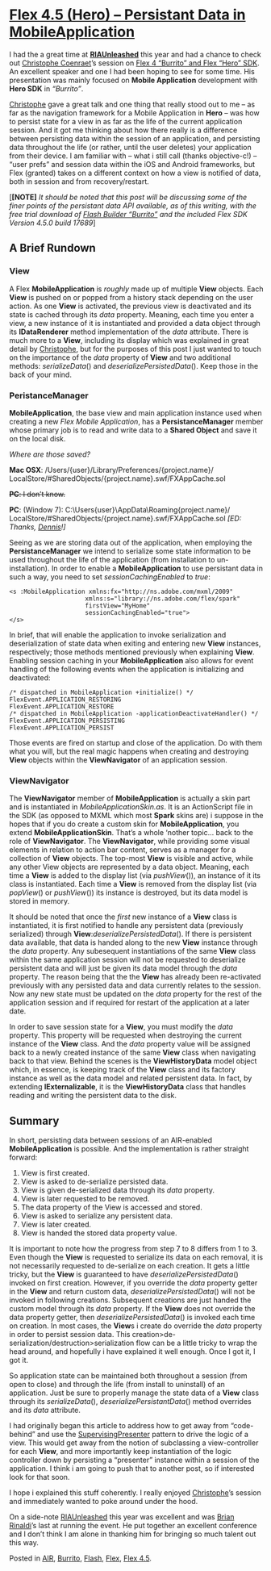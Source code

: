 # [Flex 4.5 (Hero) – Persistant Data in MobileApplication](http://custardbelly.com/blog/2010/11/15/flex-hero-persistant-data-in-mobileapplication/)

I had the a great time at [**RIAUnleashed**](http://riaunleashed.com/) this year and had a chance to check out [Christophe Coenraet](http://coenraets.org/)’s session on [Flex 4 “Burrito” and Flex “Hero” SDK](http://labs.adobe.com/technologies/flashbuilder_burrito/). An excellent speaker and one I had been hoping to see for some time. His presentation was mainly focused on **Mobile Application** development with **Hero SDK** in _“Burrito”_.

[Christophe](http://coenraets.org/) gave a great talk and one thing that really stood out to me – as far as the navigation framework for a Mobile Application in **Hero** – was how to persist state for a view in as far as the life of the current application session. And it got me thinking about how there really is a difference between persisting data within the session of an application, and persisting data throughout the life (or rather, until the user deletes) your application from their device. I am familiar with – what i still call (thanks objective-c!) – “user prefs” and session data within the iOS and Android frameworks, but Flex (granted) takes on a different context on how a view is notified of data, both in session and from recovery/restart.

[**[NOTE]** _It should be noted that this post will be discussing some of the finer points of the persistant data API available, as of this writing, with the free trial download of [Flash Builder “Burrito”](http://labs.adobe.com/technologies/flashbuilder_burrito/) and the included Flex SDK Version 4.5.0 build 17689_]

## A Brief Rundown

### View

A Flex **MobileApplication** is *roughly* made up of multiple **View** objects. Each **View** is pushed on or popped from a history stack depending on the user action. As one **View** is activated, the previous view is deactivated and its state is cached through its _data_ property. Meaning, each time you enter a view, a new instance of it is instantiated and provided a data object through its **IDataRenderer** method implementation of the _data_ attribute. There is much more to a **View**, including its display which was explained in great detail by [Christophe](http://coenraets.org), but for the purposes of this post I just wanted to touch on the importance of the _data_ property of **View** and two additional methods: _serializeData_() and _deserializePersistedData_(). Keep those in the back of your mind.

### PeristanceManager

**MobileApplication**, the base view and main application instance used when creating a new _Flex Mobile Application_, has a **PersistanceManager** member whose primary job is to read and write data to a **Shared Object** and save it on the local disk.

_Where are those saved?_

**Mac OSX**: /Users/{user}/Library/Preferences/{project.name}/  
LocalStore/#SharedObjects/{project.name}.swf/FXAppCache.sol

<del>**PC**: I don’t know.</del>

**PC**: (Window 7): C:\Users\{user}\AppData\Roaming\{project.name}/  
LocalStore/#SharedObjects/{project.name}.swf/FXAppCache.sol _[ED: Thanks, [Dennis](http://www.gread.net/devdesign/)!]_

Seeing as we are storing data out of the application, when employing the **PersistanceManager** we intend to serialize some state information to be used throughout the life of the application (from installation to un-installation). In order to enable a **MobileApplication** to use persistant data in such a way, you need to set _sessionCachingEnabled_ to _true_:
    
    <s :MobileApplication xmlns:fx="http://ns.adobe.com/mxml/2009" 
    					 xmlns:s="library://ns.adobe.com/flex/spark" 
    					 firstView="MyHome" 
    					 sessionCachingEnabled="true">
    </s>

In brief, that will enable the application to invoke serialization and deserialization of state data when exiting and entering new **View** instances, respectively; those methods mentioned previously when explaining **View**. Enabling session caching in your **MobileApplication** also allows for event handling of the following events when the application is initializing and deactivated:
    
    /* dispatched in MobileApplication +initialize() */
    FlexEvent.APPLICATION_RESTORING
    FlexEvent.APPLICATION_RESTORE
    /* dispatched in MobileApplication -applicationDeactivateHandler() */
    FlexEvent.APPLICATION_PERSISTING
    FlexEvent.APPLICATION_PERSIST

Those events are fired on startup and close of the application. Do with them what you will, but the real magic happens when creating and destroying **View** objects within the **ViewNavigator** of an application session.

### ViewNavigator

The **ViewNavigator** member of **MobileApplication** is actually a skin part and is instantiated in _MobileApplicationSkin.as_. It is an ActionScript file in the SDK (as opposed to MXML which most **Spark** skins are) i suppose in the hopes that if you do create a custom skin for **MobileApplication**, you extend **MobileApplicationSkin**. That’s a whole ‘nother topic… back to the role of **ViewNavigator**. The **ViewNavigator**, while providing some visual elements in relation to action bar content, serves as a manager for a collection of **View** objects. The top-most **View** is visible and active, while any other View objects are represented by a data object. Meaning, each time a **View** is added to the display list (via _pushView_()), an instance of it its class is instantiated. Each time a **View** is removed from the display list (via _popView_() or _pushView_()) its instance is destroyed, but its data model is stored in memory.

It should be noted that once the *first* new instance of a **View** class is instantiated, it is first notified to handle any persistent data (previously serialized) through **View**:_deserializePersistedData_(). If there is persistent data available, that data is handed along to the new **View** instance through the _data_ property. Any subesequent instantiations of the same **View** class within the same application session will not be requested to deserialize persistent data and will just be given its data model through the _data_ property. The reason being that the the **View** has already been re-activated previously with any persisted data and data currently relates to the session. Now any new state must be updated on the _data_ property for the rest of the application session and if required for restart of the application at a later date.

In order to save session state for a **View**, you must modify the _data_ property. This property will be requested when destroying the current instance of the **View** class. And the _data_ property value will be assigned back to a newly created instance of the same **View** class when navigating back to that view. Behind the scenes is the **ViewHistoryData** model object which, in essence, is keeping track of the **View** class and its factory instance as well as the data model and related persistent data. In fact, by extending **IExternalizable**, it is the **ViewHistoryData** class that handles reading and writing the persistent data to the disk.

## Summary

In short, persisting data between sessions of an AIR-enabled **MobileApplication** is possible. And the implementation is rather straight forward:

1. View is first created.  
2. View is asked to de-serialize persisted data.  
3. View is given de-serialized data through its _data_ property.  
4. View is later requested to be removed.  
5. The data property of the View is accessed and stored.  
6. View is asked to serialize any persistent data.  
7. View is later created.  
8. View is handed the stored data property value.

It is important to note how the progress from step 7 to 8 differs from 1 to 3. Even though the **View** is requested to serialize its data on each removal, it is not necessarily requested to de-serialize on each creation. It gets a little tricky, but the **View** is guaranteed to have _deserializePersistedData_() invoked on first creation. However, if you override the _data_ property getter in the **View** and return custom data, _deserializePersistedData_() will not be invoked in following creations. Subsequent creations are just handed the custom model through its _data_ property. If the **View** does not override the data property getter, then _deserializePersistedData_() is invoked each time on creation. In most cases, the **View**s i create do override the _data_ property in order to persist session data. This creation>de-serialization/destruction>serialization flow can be a little tricky to wrap the head around, and hopefully i have explained it well enough. Once I got it, I got it.

So application state can be maintained both throughout a session (from open to close) and through the life (from install to uninstall) of an application. Just be sure to properly manage the state data of a **View** class through its _serializeData_(), _deserializePersistantData_() method overrides and its _data_ attribute.

I had originally began this article to address how to get away from “code-behind” and use the [SupervisingPresenter](http://martinfowler.com/eaaDev/SupervisingPresenter.html) pattern to drive the logic of a view. This would get away from the notion of subclassing a view-controller for each **View**, and more importantly keep instantiation of the logic controller down by persisting a “presenter” instance within a session of the application. I think i am going to push that to another post, so if interested look for that soon.

I hope i explained this stuff coherently. I really enjoyed [Christophe](http://coenraets.org/)’s session and immediately wanted to poke around under the hood. 

On a side-note [RIAUnleashed](http://riaunleashed.com/) this year was excellent and was [Brian Rinaldi](http://www.remotesynthesis.com/)’s last at running the event. He put together an excellent conference and I don’t think I am alone in thanking him for bringing so much talent out this way.

Posted in [AIR](http://custardbelly.com/blog/category/air/), [Burrito](http://custardbelly.com/blog/category/burrito/), [Flash](http://custardbelly.com/blog/category/flash/), [Flex](http://custardbelly.com/blog/category/flex/), [Flex 4.5](http://custardbelly.com/blog/category/flex-4-5/).
